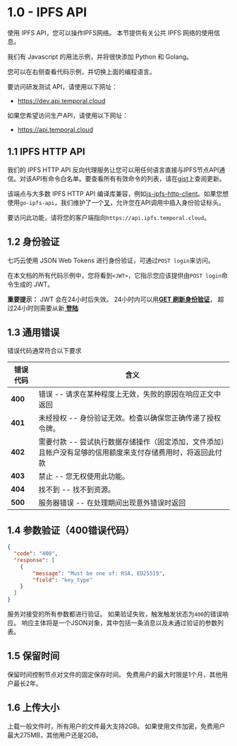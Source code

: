 # 1.0 - IPFS API

使用 IPFS API，您可以操作IPFS网络。
本节提供有关公共 IPFS 网络的使用信息。

我们有 Javascript 的用法示例，并将很快添加 Python 和 Golang。

您可以在右侧查看代码示例，并切换上面的编程语言。

要访问研发测试 API，请使用以下网址：

* https://dev.api.temporal.cloud

如果您希望访问生产API，请使用以下网址：

* https://api.temporal.cloud

## 1.1 IPFS HTTP API

我们的 IPFS HTTP API 反向代理服务让您可以用任何语言直接与IPFS节点API通信。对该API有命令白名单。要查看所有有效命令的列表，请在[gist](https://gist.github.com/bonedaddy/55be1cf00e8ffafff6e663c198bf6482)上查阅更新。

该端点与大多数 IPFS HTTP API 编译库兼容，例如[js-ipfs-http-client](https://github.com/ipfs/js-ipfs-http-client)。如果您想使用`go-ipfs-api`，我们维护了一个[叉](https://github.com/RTradeLtd/go-ipfs-api)，允许您在API调用中插入身份验证标头。

要访问此功能，请将您的客户端指向`https://api.ipfs.temporal.cloud`。

## 1.2 身份验证

七巧云使用 JSON Web Tokens 进行身份验证，可通过`POST login`来访问。

在本文档的所有代码示例中，您将看到`<JWT>`，它指示您应该提供由`POST login`命令生成的 JWT。

<aside class="success">
<b>重要提示：</b>
  JWT 会在24小时后失效。
  24小时内可以用<b><a href="/account.html#get-refreshed-auth-token">GET 刷新身份验证</a></b>，
  超过24小时则需要从新<b><a href="/account.html#post-login"> 登陆</a></b>
</aside>

## 1.3 通用错误

错误代码通常符合以下要求

错误代码      |  含义
------------ | -------
<b> 400 </b> |错误 -- 请求在某种程度上无效，失败的原因在响应正文中返回
<b> 401 </b> |未经授权 -- 身份验证无效。检查以确保您正确传递了授权令牌。
<b> 402 </b> |需要付款 -- 尝试执行数据存储操作（固定添加，文件添加）且帐户没有足够的信用额度来支付存储费用时，将返回此付款
<b> 403 </b> |禁止 -- 您无权使用此功能。
<b> 404 </b> |找不到 -- 找不到资源。
<b> 500 </b> |服务器错误 -- 在处理期间出现意外错误时返回


## 1.4 参数验证（400错误代码）

```json
{
  "code": "400",
  "response": [
    {
        "message": "Must be one of: RSA, ED25519",
        "field": "key_type"
    }
  ]
}
```

服务对接受的所有参数都进行验证。 如果验证失败，触发触发状态为`400`的错误响应。 响应主体将是一个JSON对象，其中包括一条消息以及未通过验证的参数列表。

## 1.5 保留时间

保留时间控制节点对文件的固定保存时间。 免费用户的最大时限是1个月，其他用户最长2年。

## 1.6 上传大小

上载一般文件时，所有用户的文件最大支持2GB。 如果使用文件加密，免费用户最大275MB，其他用户还是2GB。